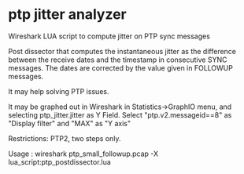 # ptp jitter analyzer
Wireshark LUA script to compute jitter on PTP sync messages 

Post dissector that computes the instantaneous jitter as the difference between the receive dates and the timestamp in consecutive SYNC messages.
The dates are corrected by the value given in FOLLOWUP messages.

It may help solving PTP issues.

It may be graphed out in Wireshark in Statistics->GraphIO menu, and selecting ptp_jitter.jitter as Y Field. Select "ptp.v2.messageid==8" as "Display filter" and "MAX" as "Y axis"


Restrictions: PTP2, two steps only. 

Usage : wireshark ptp_small_followup.pcap -X lua_script:ptp_postdissector.lua
